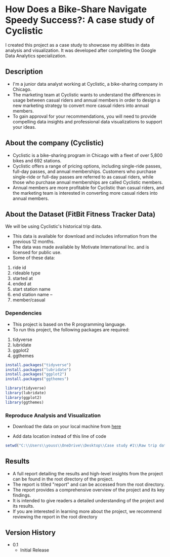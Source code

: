 # How Does a Bike-Share Navigate Speedy Success?: A case study of Cyclistic

I created this project as a case study to showcase my abilities in data analysis and visualization. It was developed after completing the Google Data Analytics specialization.

## Description

- I'm a junior data analyst working at Cyclistic, a bike-sharing company in Chicago.
- The marketing team at Cyclistic wants to understand the differences in usage between casual riders and annual members in order to design a new marketing strategy to convert more casual riders into annual members.
- To gain approval for your recommendations, you will need to provide compelling data insights and professional data visualizations to support your ideas.


## About the company (Cyclistic)

- Cyclistic is a bike-sharing program in Chicago with a fleet of over 5,800 bikes and 692 stations.
- Cyclistic offers a range of pricing options, including single-ride passes, full-day passes, and annual memberships. Customers who purchase single-ride or full-day passes are referred to as casual riders, while those who purchase annual memberships are called Cyclistic members.
- Annual members are more profitable for Cyclistic than casual riders, and the marketing team is interested in converting more casual riders into annual members.

## About the Dataset (FitBit Fitness Tracker Data)

We will be using Cyclistic's historical trip data.
- This data is available for download and includes information from the previous 12
months.
- The data was made available by Motivate International Inc. and is licensed for public
use.
- Some of these data:
1. ride id 
2. rideable type 
3. started at 
4. ended at 
5. start station name 
6. end station name –
7. member/casual

### Dependencies

* This project is based on the R programming language.
* To run this project, the following packages are required:
1. tidyverse
2. lubridate
3. ggplot2
4. ggthemes

```r
install.packages("tidyverse")
install.packages("lubridate")
install.packages("ggplot2")
install.packages("ggthemes")

library(tidyverse)
library(lubridate)
library(ggplot2)
library(ggthemes)
```

### Reproduce Analysis and Visualization

- Download the data on your local machine from [here](https://divvy-tripdata.s3.amazonaws.com/index.html)

- Add data location instead of this line of code 
```r
setwd("C:\\Users\\youss\\OneDrive\\Desktop\\Case study #1\\Raw trip data - Copy - Excel")

```

## Results
- A full report detailing the results and high-level insights from the project can be found in the root directory of the project.
- The report is titled "report" and can be accessed from the root directory.
- The report provides a comprehensive overview of the project and its key findings.
- It is intended to give readers a detailed understanding of the project and its results.
- If you are interested in learning more about the project, we recommend reviewing the report in the root directory

## Version History

* 0.1
    * Initial Release
